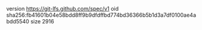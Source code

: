 version https://git-lfs.github.com/spec/v1
oid sha256:fb41601b04e58bdd8ff9b9dfdffbd774bd36366b5b1d3a7df0100ae4abdd5540
size 2916
